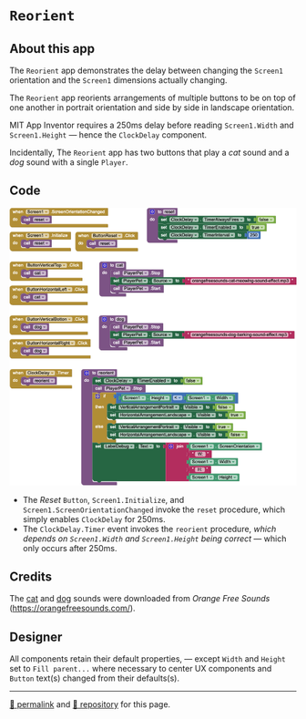# `Reorient`

## About this app

The `Reorient` app demonstrates the delay between changing the `Screen1` orientation and the `Screen1` dimensions actually changing.

The `Reorient` app reorients arrangements of multiple buttons to be on top of one another in portrait orientation and side by side in landscape orientation.

MIT App Inventor requires a 250ms delay before reading `Screen1.Width` and `Screen1.Height` &mdash; hence the `ClockDelay` component.

Incidentally, The `Reorient` app has two buttons that play a *cat* sound and a *dog* sound with a single `Player`.

## Code

[![ImageSize blocks](./Reorient.png)](https://github.com/psb-david-petty/mit-app-inventor/blob/master/Reorient/Reorient.png)

- The *Reset* `Button`, `Screen1.Initialize`, and `Screen1.ScreenOrientationChanged` invoke the `reset` procedure, which simply enables `ClockDelay` for 250ms.
- The `ClockDelay.Timer` event invokes the `reorient` procedure, *which depends on `Screen1.Width` and `Screen1.Height` being correct* &mdash; which only occurs after 250ms.

## Credits

The <a href="https://orangefreesounds.com/cat-meowing-sound-effect/">cat</a> and <a href="https://orangefreesounds.com/dog-barking-sound-effect-free/">dog</a> sounds were downloaded from *Orange Free Sounds* (<a href="https://orangefreesounds.com/">https://orangefreesounds.com/</a>).

## Designer

All components retain their default properties, &mdash; except `Width` and `Height` set to `Fill parent...` where necessary to center UX components and `Button` text(s) changed from their defaults(s).

<hr>

[&#128279; permalink](https://psb-david-petty.github.io/mit-app-inventor/Reorient/) and [&#128297; repository](https://github.com/psb-david-petty/mit-app-inventor/tree/master/Reorient) for this page.

